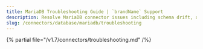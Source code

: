```yaml
---
title: MariaDB Troubleshooting Guide | `brandName` Support
description: Resolve MariaDB connector issues including schema drift, access denial, or ingestion configuration errors.
slug: /connectors/database/mariadb/troubleshooting
---
```


{% partial file="/v1.7/connectors/troubleshooting.md" /%}
